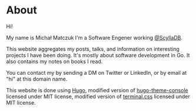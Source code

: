 # About

Hi! 

My name is Michał Matczuk I'm a Software Engener working [@ScyllaDB](http://scylladb.com/). 

This website aggregates my posts, talks, and information on interesting projects I have been doing. 
It's mostly about software development in Go.
It also contains my notes on books I read.

You can contact my by sending a DM on Twitter or LinkedIn, or by email at "hi" at this domain name.

This website is done using [Hugo](https://gohugo.io),
modified version of [hugo-theme-console](https://github.com/mrmierzejewski/hugo-theme-console) licensed under MIT license,
modified version of [terminal.css](https://github.com/Gioni06/terminal.css) licensed under MIT license.
